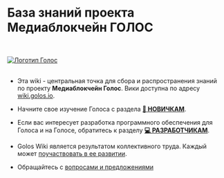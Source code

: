 # База знаний проекта Медиаблокчейн ГОЛОС
<br>

[![Логотип Голос](https://raw.githubusercontent.com/GolosChain/wiki/master/_images/golos_logo.png)](https://golos.io/)
<br><br>

- Эта wiki - центральная точка для сбора и распространения знаний по проекту **Медиаблокчейн Голос**.  Вики доступна по адресу [wiki.golos.io](https://wiki.golos.io).

- Начните свое изучение Голоса с раздела **[🚀 НОВИЧКАМ](//novichkam.html)**. 

- Если вас интересует разработка программного обеспечения для Голоса и на Голосе, обратитесь к разделу **[💻 РАЗРАБОТЧИКАМ](//razrabotchikam.html)**.

- Golos Wiki является результатом коллективного труда. Каждый может [поучаствовать в ее развитии](/1-introduction/uchastie-v-viki-golosa.html). 
- Обращайтесь с [вопросами и предложениями](//kontakti.html)